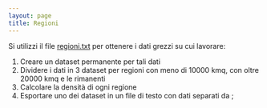 ```yaml
---
layout: page
title: Regioni
---
```



Si utilizzi il file [regioni.txt](../dati/regioni.txt) per ottenere i dati grezzi su cui lavorare:

1.    Creare un dataset permanente per tali dati
2.    Dividere i dati in 3 dataset per regioni con meno di 10000 kmq, con oltre 20000 kmq e le rimanenti
3.    Calcolare la densità di ogni regione
4.    Esportare uno dei dataset in un file di testo con dati separati da ;

